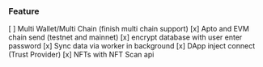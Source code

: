 ### Feature
[ ] Multi Wallet/Multi Chain (finish multi chain support)
[x] Apto and EVM chain send (testnet and mainnet)
[x] encrypt database with user enter password
[x] Sync data via worker in background
[x] DApp inject connect (Trust Provider)
[x] NFTs with NFT Scan api
